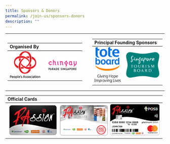 ```yaml
---
title: Sponsors & Donors
permalink: /join-us/sponsors-donors
description: ""
---
```

<table border="0">
        <tr>
            <td>
                <table border="0" width="100%">
                    <tr>
                        <td colspan="2" style="border-bottom: 1px solid black;"><b>Organised By</b></td>
                    </tr>
                    <tr>
                        <td><img src="/images/Sponsors%20&%20Donors/pa-14-october-2019-18-19-28.png" alt="People's Association" style="width:141px;" /></td>
                        <td><img src="/images/Sponsors%20&%20Donors/chingay-(black)-31-october-2021-11-10-19.png" alt="Chingay Parade Singapore" style="width:161px;" /></td>
                    </tr>
                </table>
            </td>
            <td>&nbsp;</td>
            <td>
                <table border="0">
                    <tr>
                        <td colspan="2" style="border-bottom: 1px solid black;"><b>Principal Founding Sponsors</b></td>
                    </tr>
                    <tr>
                        <td><img src="/images/Sponsors%20&%20Donors/tote-board-23-october-2019-17-24-12.jpg" alt="Giving Hope Improving Lives" style="width:121px;" /></td>
                        <td><img src="/images/Sponsors%20&%20Donors/singapore-tourism-board-14-october-2019-18-29-42.png" alt="Singapore Tourism Board" style="width:161px;" /></td>
                    </tr>
                </table>
            </td>
        </tr>
    </table>
		<table border="0" width="100%">
        <tr>
            <td style="border-bottom: 1px solid black;"><b>Official Cards</b></td>
        </tr>
        <tr>
            <td>
                <img src="/images/Sponsors%20&%20Donors/passioncard-black-01-december-2020-17-13-42.jpg" alt="PAssion Card Black" style="width:161px;float:left;" />
                <img src="/images/Sponsors%20&%20Donors/passioncard-silver-01-december-2020-17-13-59.jpg" alt="PAssion Card Silver" style="width:161px;float:left;" />
                <img src="/images/Sponsors%20&%20Donors/passioncard-posb-01-december-2020-17-14-51.jpg" alt="PAssion Card POSB" style="width:161px;float:left;" />
            </td>
        </tr>
    </table>